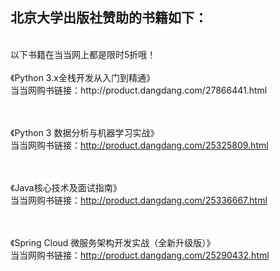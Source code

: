 ## 北京大学出版社赞助的书籍如下：

<br>
以下书籍在当当网上都是限时5折哦！
<br><br>
《Python 3.x全栈开发从入门到精通》<br>
当当网购书链接：http://product.dangdang.com/27866441.html

<br><br>
《Python 3 数据分析与机器学习实战》<br>
当当网购书链接：http://product.dangdang.com/25325809.html

<br><br>
《Java核心技术及面试指南》<br>
当当网购书链接：http://product.dangdang.com/25336667.html

<br><br>
《Spring Cloud 微服务架构开发实战（全新升级版）》<br>
当当网购书链接：http://product.dangdang.com/25290432.html


